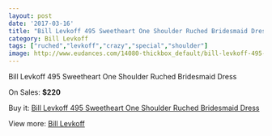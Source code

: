```yaml
---
layout: post
date: '2017-03-16'
title: "Bill Levkoff 495 Sweetheart One Shoulder Ruched Bridesmaid Dress"
category: Bill Levkoff
tags: ["ruched","levkoff","crazy","special","shoulder"]
image: http://www.eudances.com/14080-thickbox_default/bill-levkoff-495-sweetheart-one-shoulder-ruched-bridesmaid-dress.jpg
---
```

Bill Levkoff 495 Sweetheart One Shoulder Ruched Bridesmaid Dress

On Sales: **$220**
<a href="https://www.eudances.com/en/bill-levkoff/4223-bill-levkoff-495-sweetheart-one-shoulder-ruched-bridesmaid-dress.html"><amp-img layout="responsive" width="600" height="600" src="//www.eudances.com/14080-thickbox_default/bill-levkoff-495-sweetheart-one-shoulder-ruched-bridesmaid-dress.jpg" alt="Bill Levkoff 495 Sweetheart One Shoulder Ruched Bridesmaid Dress 0" /></a>
<a href="https://www.eudances.com/en/bill-levkoff/4223-bill-levkoff-495-sweetheart-one-shoulder-ruched-bridesmaid-dress.html"><amp-img layout="responsive" width="600" height="600" src="//www.eudances.com/14081-thickbox_default/bill-levkoff-495-sweetheart-one-shoulder-ruched-bridesmaid-dress.jpg" alt="Bill Levkoff 495 Sweetheart One Shoulder Ruched Bridesmaid Dress 1" /></a>
<a href="https://www.eudances.com/en/bill-levkoff/4223-bill-levkoff-495-sweetheart-one-shoulder-ruched-bridesmaid-dress.html"><amp-img layout="responsive" width="600" height="600" src="//www.eudances.com/14082-thickbox_default/bill-levkoff-495-sweetheart-one-shoulder-ruched-bridesmaid-dress.jpg" alt="Bill Levkoff 495 Sweetheart One Shoulder Ruched Bridesmaid Dress 2" /></a>
<a href="https://www.eudances.com/en/bill-levkoff/4223-bill-levkoff-495-sweetheart-one-shoulder-ruched-bridesmaid-dress.html"><amp-img layout="responsive" width="600" height="600" src="//www.eudances.com/14083-thickbox_default/bill-levkoff-495-sweetheart-one-shoulder-ruched-bridesmaid-dress.jpg" alt="Bill Levkoff 495 Sweetheart One Shoulder Ruched Bridesmaid Dress 3" /></a>

Buy it: [Bill Levkoff 495 Sweetheart One Shoulder Ruched Bridesmaid Dress](https://www.eudances.com/en/bill-levkoff/4223-bill-levkoff-495-sweetheart-one-shoulder-ruched-bridesmaid-dress.html "Bill Levkoff 495 Sweetheart One Shoulder Ruched Bridesmaid Dress")

View more: [Bill Levkoff](https://www.eudances.com/en/57-bill-levkoff "Bill Levkoff")